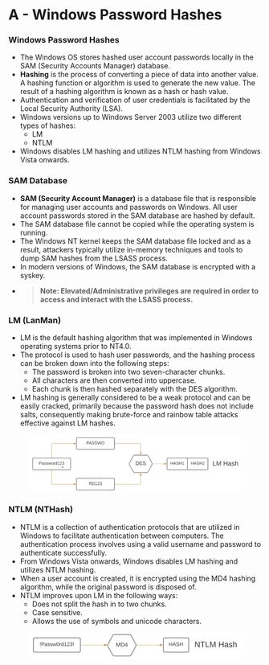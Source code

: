 # A - Windows Password Hashes

### **Windows Password Hashes**

* The Windows OS stores hashed user account passwords locally in the SAM (Security Accounts Manager) database.
* **Hashing** is the process of converting a piece of data into another value. A hashing function or algorithm is used to generate the new value. The result of a hashing algorithm is known as a hash or hash value.
* Authentication and verification of user credentials is facilitated by the Local Security Authority (LSA).
* Windows versions up to Windows Server 2003 utilize two different types of hashes:
  * LM
  * NTLM
* Windows disables LM hashing and utilizes NTLM hashing from Windows Vista onwards.

### **SAM Database**

* **SAM (Security Account Manager)** is a database file that is responsible for managing user accounts and passwords on Windows. All user account passwords stored in the SAM database are hashed by default.
* The SAM database file cannot be copied while the operating system is running.
* The Windows NT kernel keeps the SAM database file locked and as a result, attackers typically utilize in-memory techniques and tools to dump SAM hashes from the LSASS process.
* In modern versions of Windows, the SAM database is encrypted with a syskey.
* > **Note: Elevated/Administrative privileges are required in order to access and interact with the LSASS process.**

### **LM (LanMan)**

* LM is the default hashing algorithm that was implemented in Windows operating systems prior to NT4.0.
* The protocol is used to hash user passwords, and the hashing process can be broken down into the following steps:
  * The password is broken into two seven-character chunks.
  * All characters are then converted into uppercase.
  * Each chunk is then hashed separately with the DES algorithm.
* LM hashing is generally considered to be a weak protocol and can be easily cracked, primarily because the password hash does not include salts, consequently making brute-force and rainbow table attacks effective against LM hashes.

<figure><img src="../../../../../.gitbook/assets/image (4).png" alt=""><figcaption></figcaption></figure>

### **NTLM (NTHash)**

* NTLM is a collection of authentication protocols that are utilized in Windows to facilitate authentication between computers. The authentication process involves using a valid username and password to authenticate successfully.
* From Windows Vista onwards, Windows disables LM hashing and utilizes NTLM hashing.
* When a user account is created, it is encrypted using the MD4 hashing algorithm, while the original password is disposed of.
* NTLM improves upon LM in the following ways:
  * Does not split the hash in to two chunks.
  * Case sensitive.
  * Allows the use of symbols and unicode characters.

<figure><img src="../../../../../.gitbook/assets/image (5).png" alt=""><figcaption></figcaption></figure>



